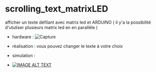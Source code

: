 
# scrolling_text_matrixLED
afficher un texte défilant avec matrix led et ARDUINO  ( il y'a la possibilité d'utuliser plusieurs matrix led en en parallèle )  
- hardware : 
![Capture](https://user-images.githubusercontent.com/80831555/116471332-11936380-a864-11eb-9971-78d1484b2fe7.JPG)

- réalisation : vous pouvez changer le texte à votre choix 
- simulation : 
- [![IMAGE ALT TEXT](http://img.youtube.com/vi/Iz6RJmD9pKM/0.jpg)](http://www.youtube.com/watch?v=Iz6RJmD9pKM"tachy")
